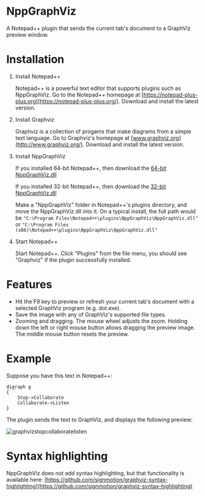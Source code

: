 # NppGraphViz
A Notepad++ plugin that sends the current tab's document to a GraphViz preview window.  

# Installation
1. Install Notepad++

    Notepad++ is a powerful text editor that supports plugins such as NppGraphViz.  Go to the Notepad++ homepage at [https://notepad-plus-plus.org](https://notepad-plus-plus.org/).  Download and install the latest version.

2. Install Graphviz

    Graphviz is a collection of progams that make diagrams from a simple text language.  Go to Graphviz's homepage at [www.graphviz.org](http://www.graphviz.org/).  Download and install the latest version.

3. Install NppGraphViz

    If you installed 64-bit Notepad++, then download the [64-bit NppGraphViz.dll](https://github.com/jrebacz/NppGraphViz/releases/download/v1.0.0.4_64-bit/NppGraphViz.dll)

    If you installed 32-bit Notepad++, then download the [32-bit NppGraphViz.dll](https://github.com/jrebacz/NppGraphViz/releases/download/v1.0.0.4/NppGraphViz.dll)
    
    Make a "NppGraphViz" folder in Notepad++'s plugins directory, and move the NppGraphViz.dll into it.  On a typical install, the full path would be `"C:\Program Files\Notepad++\plugins\NppGraphViz\NppGraphViz.dll"` or `"C:\Program Files (x86)\Notepad++\plugins\NppGraphViz\NppGraphViz.dll"`

4. Start Notepad++

    Start Notepad++.  Click "Plugins" from the file menu, you should see "Graphviz" if the plugin successfully installed.

# Features
* Hit the F9 key to preview or refresh your current tab's document with a selected GraphViz program (e.g. dot.exe).
* Save the image with any of GraphViz's supported file types.
* Zooming and dragging.  The mouse wheel adjusts the zoom.  Holding down the left or right mouse button allows dragging the preview image.  The middle mouse button resets the preview.

# Example
Suppose you have this text in Notepad++:
```
digraph g
{
    Stop->Collaborate
    Collaborate->Listen
}
```
The plugin sends the text to GraphViz, and displays the following preview:

![graphvizstopcollaboratelisten](https://cloud.githubusercontent.com/assets/12651687/7903042/9c015e94-0795-11e5-9ac9-975c70113a4e.png)

# Syntax highlighting
NppGraphViz does not add syntax highlighting, but that functionality is available here: [https://github.com/signmotion/graphviz-syntax-highlighting](https://github.com/signmotion/graphviz-syntax-highlighting)
